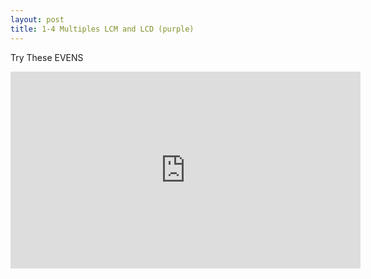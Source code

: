 ```yaml
---
layout: post
title: 1-4 Multiples LCM and LCD (purple)
---
```

Try These EVENS
<iframe width="560" height="315" src="https://www.youtube.com/embed/hvmGJ-S4qjE" frameborder="0" allow="accelerometer; autoplay; encrypted-media; gyroscope; picture-in-picture" allowfullscreen></iframe>
